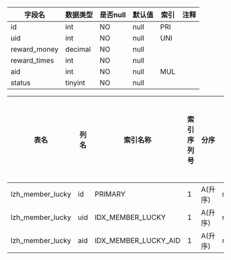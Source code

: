 |字段名|数据类型|是否null|默认值|索引|注释|
|------|--------|--------|------|----|----|
|id|int|NO|null|PRI||
|uid|int|NO|null|UNI||
|reward_money|decimal|NO|null|||
|reward_times|int|NO|null|||
|aid|int|NO|null|MUL||
|status|tinyint|NO|null|||



|表名|列名|索引名称|索引序列号|分序|索引长度|压缩方式|是否null|是否重复|唯一值数目估计值|索引方法|列中描述索引信息|索引注释|
|----|----|--------|----------|----|--------|--------|--------|--------|----------------|--------|----------------|--------|
|lzh_member_lucky|id|PRIMARY|1|A(升序)|null|null||NO|0|BTREE|||
|lzh_member_lucky|uid|IDX_MEMBER_LUCKY|1|A(升序)|null|null||NO|0|BTREE|||
|lzh_member_lucky|aid|IDX_MEMBER_LUCKY_AID|1|A(升序)|null|null||YES|0|BTREE|||
